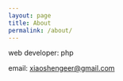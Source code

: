 ```yaml
---
layout: page
title: About
permalink: /about/
---
```


web developer: php

email: xiaoshengeer@gmail.com
